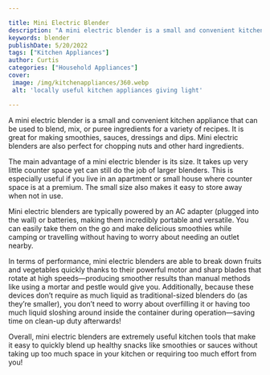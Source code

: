 ```yaml
---

title: Mini Electric Blender
description: "A mini electric blender is a small and convenient kitchen appliance that can be used to blend, mix, or puree ingredients for a var...get more info"
keywords: blender
publishDate: 5/20/2022
tags: ["Kitchen Appliances"]
author: Curtis
categories: ["Household Appliances"]
cover: 
 image: /img/kitchenappliances/360.webp
 alt: 'locally useful kitchen appliances giving light'

---
```


A mini electric blender is a small and convenient kitchen appliance that can be used to blend, mix, or puree ingredients for a variety of recipes. It is great for making smoothies, sauces, dressings and dips. Mini electric blenders are also perfect for chopping nuts and other hard ingredients.

The main advantage of a mini electric blender is its size. It takes up very little counter space yet can still do the job of larger blenders. This is especially useful if you live in an apartment or small house where counter space is at a premium. The small size also makes it easy to store away when not in use. 

Mini electric blenders are typically powered by an AC adapter (plugged into the wall) or batteries, making them incredibly portable and versatile. You can easily take them on the go and make delicious smoothies while camping or travelling without having to worry about needing an outlet nearby. 

In terms of performance, mini electric blenders are able to break down fruits and vegetables quickly thanks to their powerful motor and sharp blades that rotate at high speeds—producing smoother results than manual methods like using a mortar and pestle would give you. Additionally, because these devices don’t require as much liquid as traditional-sized blenders do (as they’re smaller), you don’t need to worry about overfilling it or having too much liquid sloshing around inside the container during operation—saving time on clean-up duty afterwards! 

Overall, mini electric blenders are extremely useful kitchen tools that make it easy to quickly blend up healthy snacks like smoothies or sauces without taking up too much space in your kitchen or requiring too much effort from you!
